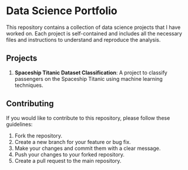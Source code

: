 # Data Science Portfolio

This repository contains a collection of data science projects that I have worked on. Each project is self-contained and includes all the necessary files and instructions to understand and reproduce the analysis.

## Projects

1. **Spaceship Titanic Dataset Classification**: A project to classify passengers on the Spaceship Titanic using machine learning techniques.

## Contributing

If you would like to contribute to this repository, please follow these guidelines:

1. Fork the repository.
2. Create a new branch for your feature or bug fix.
3. Make your changes and commit them with a clear message.
4. Push your changes to your forked repository.
5. Create a pull request to the main repository.
